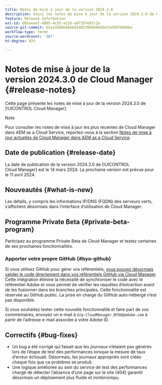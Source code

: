 ```yaml
---
title: Notes de mise à jour de la version 2024.3.0
description: Voici les notes de mise à jour de la version 2024.3.0 de Cloud Manager.
feature: Release Information
exl-id: d05aeeef-4085-4c55-a126-a9735fe87c2a
source-git-commit: b2a14280e84bb934053968b0e93e33d30fb6086a
workflow-type: tm+mt
source-wordcount: '267'
ht-degree: 92%

---
```



# Notes de mise à jour de la version 2024.3.0 de Cloud Manager {#release-notes}

Cette page présente les notes de mise à jour de la version 2024.3.0 de [!UICONTROL Cloud Manager].

>[!NOTE]
>
>Pour consulter les notes de mise à jour les plus récentes de Cloud Manager dans AEM as a Cloud Service, reportez-vous à la section [Notes de mise à jour actuelles de Cloud Manager dans AEM as a Cloud Service](https://experienceleague.adobe.com/fr/docs/experience-manager-cloud-service/content/release-notes/cloud-manager/current).

## Date de publication {#release-date}

La date de publication de la version 2024.3.0 de [!UICONTROL Cloud Manager] est le 14 mars 2024. La prochaine version est prévue pour le 11 avril 2024.

## Nouveautés {#what-is-new}

Les détails, y compris les informations IP/DNS (FQDN) des serveurs verts, s’affichent désormais dans l’interface d’utilisation de Cloud Manager.

## Programme Private Beta {#private-beta-program}

Participez au programme Private Beta de Cloud Manager et testez certaines de ses prochaines fonctionnalités.

### Apporter votre propre GitHub {#byo-github}

Si vous utilisez GitHub pour gérer vos référentiels, [vous pouvez désormais valider le code directement dans vos référentiels GitHub via Cloud Manager](/help/managing-code/private-repositories.md). Cette intégration élimine la nécessité de synchroniser le code avec le référentiel Adobe et vous permet de vérifier les requêtes d’extraction avant de les fusionner dans les branches principales. Cette fonctionnalité est réservée au GitHub public. La prise en charge du GitHub auto-hébergé n’est pas disponible.

Si vous souhaitez tester cette nouvelle fonctionnalité et faire part de vos commentaires, envoyez un e-mail à `Grp-CloudManager_BYOG@adobe.com` à partir de l’adresse e-mail associée à votre Adobe ID.

## Correctifs {#bug-fixes}

* Un bug a été corrigé qui faisait que les journaux n’étaient pas générés lors de l’étape de test des performances lorsque la mesure de taux d’erreur échouait. Désormais, les journaux appropriés sont créés chaque fois que ce problème se produit.
* Une logique améliorée au sein du service de test des performances chargé de détecter l’absence d’une page sur le site (404) garantit désormais un déploiement plus fluide et ininterrompu.
